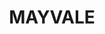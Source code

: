 ---
lastmod: '2025-04-06T06:05:20+00:00'
latitude: -30.281899
layout: suburb
longitude: 150.523163
postcode: '2347'
state: NSW
title: MAYVALE
url: /nsw/mayvale/
---